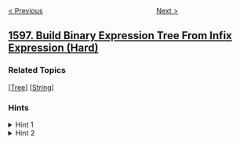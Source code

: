<!--|This file generated by command(leetcode description); DO NOT EDIT.    |-->
<!--+----------------------------------------------------------------------+-->
<!--|@author    openset <openset.wang@gmail.com>                           |-->
<!--|@link      https://github.com/openset                                 |-->
<!--|@home      https://github.com/openset/leetcode                        |-->
<!--+----------------------------------------------------------------------+-->

[< Previous](../the-most-frequently-ordered-products-for-each-customer "The Most Frequently Ordered Products for Each Customer")
　　　　　　　　　　　　　　　　
[Next >](../crawler-log-folder "Crawler Log Folder")

## [1597. Build Binary Expression Tree From Infix Expression (Hard)](https://leetcode.com/problems/build-binary-expression-tree-from-infix-expression "根据中缀表达式构造二叉表达式树")



### Related Topics
  [[Tree](../../tag/tree/README.md)]
  [[String](../../tag/string/README.md)]

### Hints
<details>
<summary>Hint 1</summary>
Convert infix expression to postfix expression.
</details>

<details>
<summary>Hint 2</summary>
Build an expression tree from the postfix expression.
</details>
